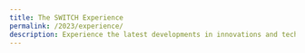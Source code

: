 ```yaml
---
title: The SWITCH Experience
permalink: /2023/experience/
description: Experience the latest developments in innovations and technology at SWITCH 2023
---
```

